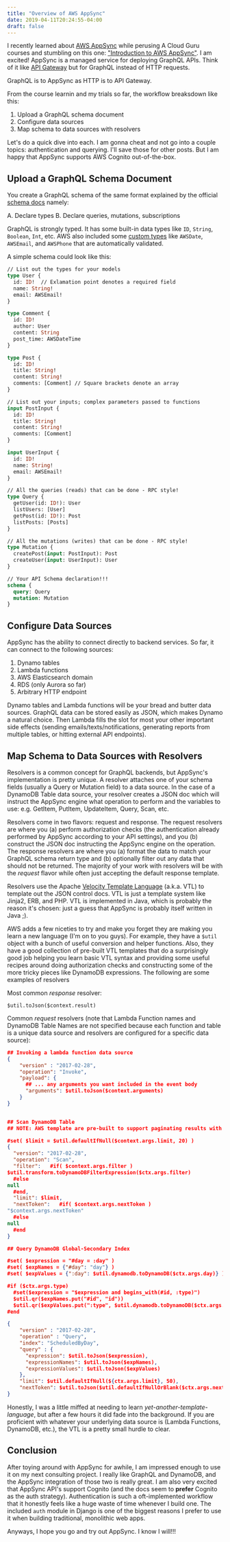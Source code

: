 ```yaml
---
title: "Overview of AWS AppSync"
date: 2019-04-11T20:24:55-04:00
draft: false
---
```


I recently learned about [AWS AppSync](https://aws.amazon.com/appsync/) while perusing A Cloud Guru
courses and stumbling on this one: ["Introduction to AWS AppSync"](https://acloud.guru/learn/intro-aws-appsync).
I am excited! AppSync is a managed service for deploying GraphQL APIs. Think of it like
[API Gateway](https://aws.amazon.com/api-gateway/) but for GraphQL instead of HTTP requests.

GraphQL is to AppSync as HTTP is to API Gateway.


From the course learnin and my trials so far, the workflow breaksdown like this:

1. Upload a GraphQL schema document
2. Configure data sources
3. Map schema to data sources with resolvers

Let's do a quick dive into each.  I am gonna cheat and not go into a couple topics: authentication and
querying. I'll save those for other posts.  But I am happy that AppSync supports AWS Cognito out-of-the-box.

## Upload a GraphQL Schema Document

You create a GraphQL schema of the same format explained by the official [schema docs](https://graphql.github.io/learn/schema/)
namely:

A. Declare types
B. Declare queries, mutations, subscriptions

GraphQL is strongly typed. It has some built-in data types like `ID`, `String`, `Boolean`, `Int`, etc.
AWS also included some [custom types](https://docs.aws.amazon.com/appsync/latest/devguide/scalars.html)
like `AWSDate`, `AWSEmail`, and `AWSPhone` that are automatically validated.

A simple schema could look like this:

```graphql
// List out the types for your models
type User {
  id: ID!  // Exlamation point denotes a required field
  name: String!
  email: AWSEmail!
}

type Comment {
  id: ID!
  author: User
  content: String
  post_time: AWSDateTime
}

type Post {
  id: ID!
  title: String!
  content: String!
  comments: [Comment] // Square brackets denote an array
}

// List out your inputs; complex parameters passed to functions
input PostInput {
  id: ID!
  title: String!
  content: String!
  comments: [Comment]
}

input UserInput {
  id: ID!
  name: String!
  email: AWSEmail!
}

// All the queries (reads) that can be done - RPC style!
type Query {
  getUser(id: ID!): User
  listUsers: [User]
  getPost(id: ID!): Post
  listPosts: [Posts]
}

// All the mutations (writes) that can be done - RPC style!
type Mutation {
  createPost(input: PostInput): Post
  createUser(input: UserInput): User
}

// Your API Schema declaration!!!
schema {
  query: Query
  mutation: Mutation
}
```

## Configure Data Sources

AppSync has the ability to connect directly to backend services. So far, it can connect to the following
sources:

1. Dynamo tables
2. Lambda functions
3. AWS Elasticsearch domain
4. RDS (only Aurora so far)
5. Arbitrary HTTP endpoint

Dynamo tables and Lambda functions will be your bread and butter data sources. GraphQL data can be stored
easily as JSON, which makes Dynamo a natural choice. Then Lambda fills the slot for most your other
important side effects (sending emails/texts/notifications, generating reports from multiple tables,
or hitting external API endpoints).


## Map Schema to Data Sources with Resolvers

Resolvers is a common concept for GraphQL backends, but AppSync's implementation is pretty unique.
A resolver attaches one of your schema fields (usually a Query or Mutation field) to a data source.
In the case of a DynamoDB Table data source, your resolver creates a JSON doc which will instruct
the AppSync engine what operation to perform and the variables to use: e.g. GetItem, PutItem,
UpdateItem, Query, Scan, etc.

Resolvers come in two flavors: request and response.  The request resolvers are where you (a) perform
authorization checks (the authentication already performed by AppSync according to your API settings),
and you (b) construct the JSON doc instructing the AppSync engine on the operation.  The response
resolvers are where you (a) format the data to match your GraphQL schema return type and (b) optionally
filter out any data that should not be returned. The majority of your work with resolvers will be with
the *request* flavor while often just accepting the default response template.

Resolvers use the Apache [Velocity Template Language](http://velocity.apache.org/engine/1.7/user-guide.html)
(a.k.a. VTL) to template out the JSON control docs. VTL is just a template system like Jinja2, ERB,
and PHP. VTL is implemented in Java, which is probably the reason it's chosen: just a guess that AppSync
is probably itself written in Java ;).

AWS adds a few niceties to try and make you forget they are making you learn a new language (I'm on to
you guys). For example, they have a `$util` object with a bunch of useful conversion and helper functions.
Also, they have a good collection of pre-built VTL templates that do a surprisingly good job helping you
learn basic VTL syntax and providing some useful recipes around doing authorization checks and constructing
some of the more tricky pieces like DynamoDB expressions. The following are some examples of resolvers


Most common *response* resolver:

```
$util.toJson($context.result)
```

Common *request* resolvers (note that Lambda Function names and DynamoDB Table Names are not specified because
each function and table is a unique data source and resolvers are configured for a specific data source):

```json
## Invoking a lambda function data source
{
    "version" : "2017-02-28",
    "operation": "Invoke",
    "payload": {
      ## ... any arguments you want included in the event body
      "arguments": $util.toJson($context.arguments)
    }
}


## Scan DynamoDB Table
## NOTE: AWS template are pre-built to support paginating results with limits and next tokens

#set( $limit = $util.defaultIfNull($context.args.limit, 20) )
{
  "version": "2017-02-28",
  "operation": "Scan",
  "filter":   #if( $context.args.filter )
$util.transform.toDynamoDBFilterExpression($ctx.args.filter)
  #else
null
  #end,
  "limit": $limit,
  "nextToken":   #if( $context.args.nextToken )
"$context.args.nextToken"
  #else
null
  #end
}

## Query DynamoDB Global-Secondary Index

#set( $expression = "#day = :day" )
#set( $expNames = {"#day": "day"} )
#set( $expValues = {":day": $util.dynamodb.toDynamoDB($ctx.args.day)} )

#if ($ctx.args.type)
  #set($expression = "$expression and begins_with(#id, :type)")
  $util.qr($expNames.put("#id", "id"))
  $util.qr($expValues.put(":type", $util.dynamodb.toDynamoDB($ctx.args.type)))
#end

{
    "version" : "2017-02-28",
    "operation" : "Query",
    "index": "ScheduledByDay",
    "query" : {
      "expression": $util.toJson($expression),
      "expressionNames": $util.toJson($expNames),
      "expressionValues": $util.toJson($expValues)
    },
    "limit": $util.defaultIfNull(${ctx.args.limit}, 50),
    "nextToken": $util.toJson($util.defaultIfNullOrBlank($ctx.args.nextToken, null))
}

```

Honestly, I was a little miffed at needing to learn _yet-another-template-language_, but after a few
hours it did fade into the background. If you are proficient with whatever your underlying data source
is (Lambda Functions, DynamoDB, etc.), the VTL is a pretty small hurdle to clear.


## Conclusion

After toying around with AppSync for awhile, I am impressed enough to use it on my next consulting
project. I really like GraphQL and DynamoDB, and the AppSync integration of those two is really great.
I am also very excited that AppSync API's support Cognito (and the docs seem to **prefer** Cognito as
the auth strategy). Authentication is such a oft-implemented workflow that it honestly feels like a
huge waste of time whenever I build one. The included `auth` module in Django is one of the biggest
reasons I prefer to use it when building traditional, monolithic web apps.

Anyways, I hope you go and try out AppSync.  I know I will!!!
